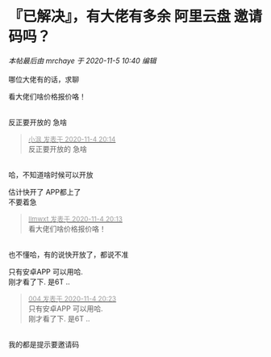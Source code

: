 # 『已解决』，有大佬有多余  阿里云盘 邀请码吗？


<i class="pstatus"> 本帖最后由 mrchaye 于 2020-11-5 10:40 编辑 </i><br />
<br />
哪位大佬有的话，求聊<img src="static/image/smiley/default/smile.gif" smilieid="1" border="0" alt="" /> 

看大佬们啥价格报价咯！<br />
<br />
<img src="static/image/smiley/default/lol.gif" smilieid="12" border="0" alt="" /><img src="static/image/smiley/default/lol.gif" smilieid="12" border="0" alt="" /><img src="static/image/smiley/default/lol.gif" smilieid="12" border="0" alt="" />

<img src="static/image/smiley/default/lol.gif" smilieid="12" border="0" alt="" />反正要开放的 急啥

<div class="quote"><blockquote><font size="2"><a href="https://www.hostloc.com/forum.php?mod=redirect&amp;goto=findpost&amp;pid=9403331&amp;ptid=762478" target="_blank"><font color="#999999">小沨 发表于 2020-11-4 20:14</font></a></font><br />
反正要开放的 急啥</blockquote></div><br />
哈，不知道啥时候可以开放<img src="static/image/smiley/default/sweat.gif" smilieid="10" border="0" alt="" />

估计快开了 APP都上了<br />
不要着急

<div class="quote"><blockquote><font size="2"><a href="https://www.hostloc.com/forum.php?mod=redirect&amp;goto=findpost&amp;pid=9403329&amp;ptid=762478" target="_blank"><font color="#999999">llmwxt 发表于 2020-11-4 20:13</font></a></font><br />
看大佬们啥价格报价咯！</blockquote></div><br />
也不懂哈，有的说快开放了，都说不准

只有安卓APP 可以用哈. <br />
刚才看了下. 是6T ..

<div class="quote"><blockquote><font size="2"><a href="https://www.hostloc.com/forum.php?mod=redirect&amp;goto=findpost&amp;pid=9403371&amp;ptid=762478" target="_blank"><font color="#999999">004 发表于 2020-11-4 20:23</font></a></font><br />
只有安卓APP 可以用哈. <br />
刚才看了下. 是6T ..</blockquote></div><br />
我的都是提示要邀请码<img src="static/image/smiley/default/mad.gif" smilieid="11" border="0" alt="" />
